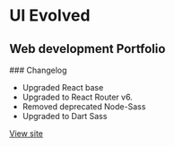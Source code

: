 # UI Evolved

## Web development Portfolio

### Changelog

- Upgraded React base
- Upgraded to React Router v6.
- Removed deprecated Node-Sass
- Upgraded to Dart Sass

[View site](https://jpuidev.netlify.app/)
